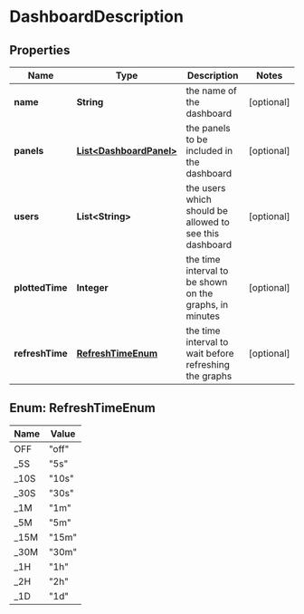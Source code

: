 
# DashboardDescription

## Properties
Name | Type | Description | Notes
------------ | ------------- | ------------- | -------------
**name** | **String** | the name of the dashboard |  [optional]
**panels** | [**List&lt;DashboardPanel&gt;**](DashboardPanel.md) | the panels to be included in the dashboard |  [optional]
**users** | **List&lt;String&gt;** | the users which should be allowed to see this dashboard |  [optional]
**plottedTime** | **Integer** | the time interval to be shown on the graphs, in minutes |  [optional]
**refreshTime** | [**RefreshTimeEnum**](#RefreshTimeEnum) | the time interval to wait before refreshing the graphs |  [optional]


<a name="RefreshTimeEnum"></a>
## Enum: RefreshTimeEnum
Name | Value
---- | -----
OFF | &quot;off&quot;
_5S | &quot;5s&quot;
_10S | &quot;10s&quot;
_30S | &quot;30s&quot;
_1M | &quot;1m&quot;
_5M | &quot;5m&quot;
_15M | &quot;15m&quot;
_30M | &quot;30m&quot;
_1H | &quot;1h&quot;
_2H | &quot;2h&quot;
_1D | &quot;1d&quot;



